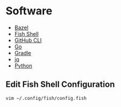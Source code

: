 # Software

- [Bazel](./bazel/)
- [Fish Shell](./fish-shell/)
- [GitHub CLI](./github-cli/)
- [Go](./go/)
- [Gradle](./gradle/)
- [jq](./jq/)
- [Python](./python/)


## Edit Fish Shell Configuration

```sh
vim ~/.config/fish/config.fish
```
